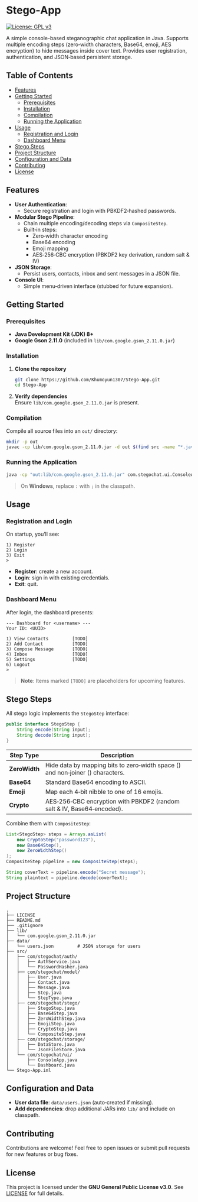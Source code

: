 # Stego‑App

[![License: GPL v3](https://img.shields.io/badge/License-GPLv3-blue.svg)](LICENSE)

A simple console-based steganographic chat application in Java. Supports multiple encoding steps (zero‑width characters, Base64, emoji, AES encryption) to hide messages inside cover text. Provides user registration, authentication, and JSON‑based persistent storage.

## Table of Contents

- [Features](#features)
- [Getting Started](#getting-started)  
  - [Prerequisites](#prerequisites)  
  - [Installation](#installation)  
  - [Compilation](#compilation)  
  - [Running the Application](#running-the-application)  
- [Usage](#usage)  
  - [Registration and Login](#registration-and-login)  
  - [Dashboard Menu](#dashboard-menu)  
- [Stego Steps](#stego-steps)  
- [Project Structure](#project-structure)  
- [Configuration and Data](#configuration-and-data)  
- [Contributing](#contributing)  
- [License](#license)  

## Features

- **User Authentication**:  
  - Secure registration and login with PBKDF2‑hashed passwords.  
- **Modular Stego Pipeline**:  
  - Chain multiple encoding/decoding steps via `CompositeStep`.  
  - Built‑in steps:  
    - Zero‑width character encoding  
    - Base64 encoding  
    - Emoji mapping  
    - AES‑256‑CBC encryption (PBKDF2 key derivation, random salt & IV)  
- **JSON Storage**:  
  - Persist users, contacts, inbox and sent messages in a JSON file.  
- **Console UI**:  
  - Simple menu‑driven interface (stubbed for future expansion).

## Getting Started

### Prerequisites

- **Java Development Kit (JDK) 8+**  
- **Google Gson 2.11.0** (included in `lib/com.google.gson_2.11.0.jar`)

### Installation

1. **Clone the repository**  
   ```bash
   git clone https://github.com/Khumoyun1307/Stego‑App.git
   cd Stego‑App
   ```
2. **Verify dependencies**  
   Ensure `lib/com.google.gson_2.11.0.jar` is present.

### Compilation

Compile all source files into an `out/` directory:

```bash
mkdir -p out
javac -cp lib/com.google.gson_2.11.0.jar -d out $(find src -name "*.java")
```

### Running the Application

```bash
java -cp "out:lib/com.google.gson_2.11.0.jar" com.stegochat.ui.ConsoleApp
```

> On **Windows**, replace `:` with `;` in the classpath.

## Usage

### Registration and Login

On startup, you’ll see:

```
1) Register
2) Login
3) Exit
> 
```

- **Register**: create a new account.  
- **Login**: sign in with existing credentials.  
- **Exit**: quit.

### Dashboard Menu

After login, the dashboard presents:

```
--- Dashboard for <username> ---
Your ID: <UUID>

1) View Contacts         [TODO]
2) Add Contact           [TODO]
3) Compose Message       [TODO]
4) Inbox                 [TODO]
5) Settings              [TODO]
6) Logout
> 
```

> **Note**: Items marked `[TODO]` are placeholders for upcoming features.

## Stego Steps

All stego logic implements the `StegoStep` interface:

```java
public interface StegoStep {
    String encode(String input);
    String decode(String input);
}
```

| Step Type   | Description                                                                                      |
|-------------|--------------------------------------------------------------------------------------------------|
| **ZeroWidth** | Hide data by mapping bits to zero‑width space (`​`) and non‑joiner (`‌`) characters. |
| **Base64**    | Standard Base64 encoding to ASCII.                                                             |
| **Emoji**     | Map each 4‑bit nibble to one of 16 emojis.                                                     |
| **Crypto**    | AES‑256‑CBC encryption with PBKDF2 (random salt & IV, Base64‐encoded).                         |

Combine them with `CompositeStep`:

```java
List<StegoStep> steps = Arrays.asList(
    new CryptoStep("password123"),
    new Base64Step(),
    new ZeroWidthStep()
);
CompositeStep pipeline = new CompositeStep(steps);

String coverText = pipeline.encode("Secret message");
String plaintext = pipeline.decode(coverText);
```

## Project Structure

```
.
├── LICENSE
├── README.md
├── .gitignore
├── lib/
│   └── com.google.gson_2.11.0.jar
├── data/
│   └── users.json         # JSON storage for users
├── src/
│   ├── com/stegochat/auth/
│   │   ├── AuthService.java
│   │   └── PasswordHasher.java
│   ├── com/stegochat/model/
│   │   ├── User.java
│   │   ├── Contact.java
│   │   ├── Message.java
│   │   ├── Step.java
│   │   └── StepType.java
│   ├── com/stegochat/stego/
│   │   ├── StegoStep.java
│   │   ├── Base64Step.java
│   │   ├── ZeroWidthStep.java
│   │   ├── EmojiStep.java
│   │   ├── CryptoStep.java
│   │   └── CompositeStep.java
│   ├── com/stegochat/storage/
│   │   ├── DataStore.java
│   │   └── JsonFileStore.java
│   └── com/stegochat/ui/
│       ├── ConsoleApp.java
│       └── Dashboard.java
└── Stego‑App.iml
```

## Configuration and Data

- **User data file**: `data/users.json` (auto‑created if missing).  
- **Add dependencies**: drop additional JARs into `lib/` and include on classpath.

## Contributing

Contributions are welcome! Feel free to open issues or submit pull requests for new features or bug fixes.

## License

This project is licensed under the **GNU General Public License v3.0**. See [LICENSE](LICENSE) for full details.
